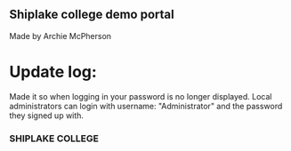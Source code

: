 ## Shiplake college demo portal
Made by Archie McPherson

# Update log:

Made it so when logging in your password is no longer displayed.
Local administrators can login with username: "Administrator" and the password they signed up with.

### SHIPLAKE COLLEGE ###
